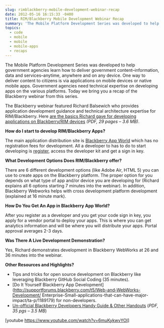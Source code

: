 ```yaml
---
slug: rimblackberry-mobile-development-webinar-recap
date: 2012-05-16 16:15:33 -0400
title: RIM/Blackberry Mobile Development Webinar Recap
summary: 'The Mobile Platform Development Series was developed to help government agencies learn how to deliver government content&#8211;information, data and services&#8211;anytime, anywhere and on any device. One way to deliver content to citizens is via applications on mobile devices or native mobile apps. Government agencies need technical expertise on developing apps on the various platforms. Today we bring'
topics:
  - code
  - mobile
  - mobile
  - mobile-apps
  - recaps
---
```


The Mobile Platform Development Series was developed to help government agencies learn how to deliver government content&#8211;information, data and services&#8211;anytime, anywhere and on any device. One way to deliver content to citizens is via applications on mobile devices or native mobile apps. Government agencies need technical expertise on developing apps on the various platforms. Today we bring you a recap of the Blackberry webinar from this series.

The Blackberry webinar featured Richard Balsewich who provides application development guidance and technical architecture expertise for RIM/Blackberry. Here [are the basics Richard gave for developing applications on Blackberry/RIM devices](https://s3.amazonaws.com/digitalgov/_legacy-img/2012/05/mobile-platform-blackberry-slides.pdf) _(PDF, 29 pages &#8211; 3.6 MB)_.

<p style="text-align: left">
  <strong>How do I start to develop RIM/Blackberry Apps? </strong>
</p>

The main application distribution site is [Blackberry App World](http://appworld.blackberry.com/webstore/?) which has no registration fees for development. All a developer to has to do to start developing is [register](https://appworld.blackberry.com/isvportal/), access the developer kit and get a sign in key.

**What Development Options Does RIM/Blackberry offer?**

There are 6 different development options (like Adobe Air, HTML 5) you can use to create apps on the Blackberry platform. The proper option for you depends on what type of app and/or device you are developing for (Richard explains all 6 options starting 7 minutes into the webinar). In addition, Blackberry Webworks helps with cross development platform development (explained at 16 minute mark).

**How Do You Get An App in Blackberry App World?**

After you register as a developer and you get your code sign in key, you apply for a vendor portal to deploy your apps. This is where you can get analytics information and will be where you will distribute your apps. Portal approval averages 2-3 days.

**Was There A Live Development Demonstration?** 

Yes, Richard demonstrates development in Blackberry WebWorks at 26 and 36 minutes into the webinar.

**Other Resources and Highlights?**

  * Tips and tricks for open source development on Blackberry like leveraging Blackberry GitHub Social Coding (35 minutes).
  * [Do It Yourself Blackberry App Development](http://supportforums.blackberry.com/t5/Web-and-WebWorks-Development/ Enterprise-Small-applications-that-can-have-major-impact/ta-p/1189179) for non-developers.
  * [Un-official Blackberry Developers Handy Guide & Other Handouts](https://s3.amazonaws.com/digitalgov/_legacy-img/2012/05/mobile-platform-blackberry-devloper-guide.pdf) (_PDF, 35 pgs &#8211; 3.5 MB_)

[youtube https://www.youtube.com/watch?v=6muKykwvYOI]